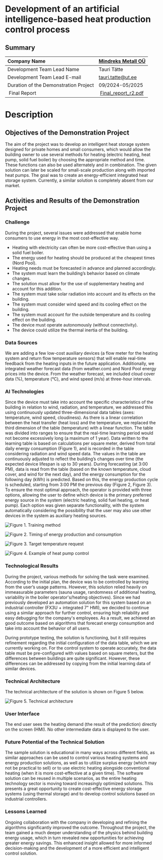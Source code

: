 # Development of an artificial intelligence-based heat production control process


## Summary
| Company Name | [Mindreks Metall OÜ](https://mindreksmetall.ee/) |
| :--- | :--- |
| Development Team Lead Name | Tauri Tätte |
| Development Team Lead E-mail | [tauri.tatte@ut.ee](mailto:tauri.tatte@ut.ee) |
| Duration of the Demonstration Project | 09/2024-05/2025 |
| Final Report | [Final_report_r2.pdf](https://github.com/ai-robotics-estonia/2024_Experimenting_of_AI_based_heat_production_management_process/blob/main/assets/Final_report_r2.pdf) |

# Description
## Objectives of the Demonstration Project
The aim of the project was to develop an intelligent heat storage system designed for private homes and small consumers, which would allow the building owner to use several methods for heating (electric heating, heat pump, solid fuel boiler) by choosing the appropriate method and time. These functions can also be used alternately and in combination. The given solution can later be scaled for small-scale production along with imported heat pumps. The goal was to create an energy-efficient integrated heat storage system. Currently, a similar solution is completely absent from our market.

## Activities and Results of the Demonstration Project
### Challenge
During the project, several issues were addressed that enable home consumers to use energy in the most cost-effective way.
- Heating with electricity can often be more cost-effective than using a solid fuel boiler.
- The energy used for heating should be produced at the cheapest times (Nord Pool).
- Heating needs must be forecasted in advance and planned accordingly.
- The system must learn the building’s behavior based on climate changes.
- The solution must allow for the use of supplementary heating and account for this addition.
- The system must take solar radiation into account and its effects on the building.
- The system must consider wind speed and its cooling effect on the building.
- The system must account for the outside temperature and its cooling effect on the building.
- The device must operate autonomously (without connectivity).
- The device could utilize the thermal inertia of the building.


### Data Sources
We are adding a few low-cost auxiliary devices (a flow meter for the heating system and return flow temperature sensors) that will enable real-time feedback from the heating inputs in the future application. Additionally, we integrated weather forecast data (from weather.com) and Nord Pool energy prices into the device. From the weather forecast, we included cloud cover data (%), temperature (°C), and wind speed (m/s) at three-hour intervals.


### AI Technologies
Since the device must take into account the specific characteristics of the building in relation to wind, radiation, and temperature, we addressed this using continuously updated three-dimensional data tables (axes: temperature, wind speed, cloudiness). As there is a linear correlation between the heat transfer (heat loss) and the temperature, we replaced the third dimension of the table (temperature) with a linear function. The table was divided into ranges to ensure that the real-time learning period would not become excessively long (a maximum of 1 year).
Data written to the learning table is based on calculations per square meter, derived from total daily energy consumption (Figure 1), and is recorded in the table considering radiation and wind speed data. The values in the table are continuously adjusted to reflect the building’s changes over time (the expected device lifespan is up to 30 years).
During forecasting (at 3:00 PM), data is read from the table (based on the known temperature, cloud cover, and wind for the next day), and the energy consumption for the following day (kWh) is predicted. Based on this, the energy production cycle is scheduled, starting from 3:00 PM the previous day (Figure 2, Figure 3).
To ensure the most optimal approach, the operator is provided with three options, allowing the user to define which device is the primary preferred energy source in the system (electric heating, solid fuel heating, or heat pump). Each option was given separate functionality, with the system automatically considering the possibility that the user may also use other devices in the system as auxiliary heating sources.

![Figure 1. Training method](ttps://github.com/ai-robotics-estonia/2024_Experimenting_of_AI_based_heat_production_management_process/blob/main/assets/training_method.jpg)

![Figure 2. Timing of energy production and consumption](ttps://github.com/ai-robotics-estonia/2024_Experimenting_of_AI_based_heat_production_management_process/blob/main/assets/energy_production_consumption_timing.png)

![Figure 3. Target temperature request](ttps://github.com/ai-robotics-estonia/2024_Experimenting_of_AI_based_heat_production_management_process/blob/main/assets/target_temp_request.jpg)

![Figure 4. Example of heat pump control](ttps://github.com/ai-robotics-estonia/2024_Experimenting_of_AI_based_heat_production_management_process/blob/main/assets/heat_pump_control.png)


### Technological Results
During the project, various methods for solving the task were examined. According to the initial plan, the device was to be controlled by learning from the user’s usage patterns. However, this solution relied heavily on immeasurable parameters (sauna usage, randomness of additional heating, variability in the boiler operator's/heating objectives). Since we had previously developed an automation solution for this system based on an industrial controller (FX3U + integrated 7" HMI), we decided to continue using a similar approach for further control, ensuring high reliability and easy debugging for the company's employees. As a result, we achieved an good outcome based on algorithms that forecast energy consumption and take into account the behavior of all users.

During prototype testing, the solution is functioning, but it still requires refinement regarding the initial configuration of the data table, which we are currently working on. For the control system to operate accurately, the data table must be pre-configured with values based on square meters, but the differences between buildings are quite significant. However, these differences can be addressed by copying from the initial learning data of similar devices.


### Technical Architecture
The technical architecture of the solution is shown on Figure 5 below. 

![Figure 5. Technical architecture](ttps://github.com/ai-robotics-estonia/2024_Experimenting_of_AI_based_heat_production_management_process/blob/main/assets/heat_pump_control.png)


### User Interface 
The end user sees the heating demand (the result of the prediction) directly on the screen (HMI). No other intermediate data is displayed to the user.

### Future Potential of the Technical Solution
The sample solution is educational in many ways across different fields, as similar approaches can be used to control various heating systems and energy production solutions, as well as to utilize surplus energy (which may not be practical to sell) or to use electric heating alongside conventional heating (when it is more cost-effective at a given time). The software solution can be reused in multiple scenarios, as the entire heating technology sector is moving toward increasingly optimized solutions. This presents a great opportunity to create cost-effective energy storage systems (using thermal storage) and to develop control solutions based on industrial controllers.

### Lessons Learned
Ongoing collaboration with the company in developing and refining the algorithms significantly improved the outcome. Throughout the project, the team gained a much deeper understanding of the physics behind building energy usage, which in turn revealed new opportunities for achieving greater energy savings. This enhanced insight allowed for more informed decision-making and the development of a more efficient and intelligent control solution.
